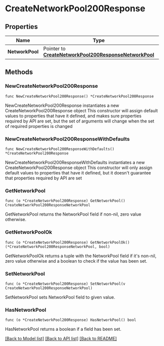# CreateNetworkPool200Response

## Properties

Name | Type | Description | Notes
------------ | ------------- | ------------- | -------------
**NetworkPool** | Pointer to [**CreateNetworkPool200ResponseNetworkPool**](CreateNetworkPool200ResponseNetworkPool.md) |  | [optional] 

## Methods

### NewCreateNetworkPool200Response

`func NewCreateNetworkPool200Response() *CreateNetworkPool200Response`

NewCreateNetworkPool200Response instantiates a new CreateNetworkPool200Response object
This constructor will assign default values to properties that have it defined,
and makes sure properties required by API are set, but the set of arguments
will change when the set of required properties is changed

### NewCreateNetworkPool200ResponseWithDefaults

`func NewCreateNetworkPool200ResponseWithDefaults() *CreateNetworkPool200Response`

NewCreateNetworkPool200ResponseWithDefaults instantiates a new CreateNetworkPool200Response object
This constructor will only assign default values to properties that have it defined,
but it doesn't guarantee that properties required by API are set

### GetNetworkPool

`func (o *CreateNetworkPool200Response) GetNetworkPool() CreateNetworkPool200ResponseNetworkPool`

GetNetworkPool returns the NetworkPool field if non-nil, zero value otherwise.

### GetNetworkPoolOk

`func (o *CreateNetworkPool200Response) GetNetworkPoolOk() (*CreateNetworkPool200ResponseNetworkPool, bool)`

GetNetworkPoolOk returns a tuple with the NetworkPool field if it's non-nil, zero value otherwise
and a boolean to check if the value has been set.

### SetNetworkPool

`func (o *CreateNetworkPool200Response) SetNetworkPool(v CreateNetworkPool200ResponseNetworkPool)`

SetNetworkPool sets NetworkPool field to given value.

### HasNetworkPool

`func (o *CreateNetworkPool200Response) HasNetworkPool() bool`

HasNetworkPool returns a boolean if a field has been set.


[[Back to Model list]](../README.md#documentation-for-models) [[Back to API list]](../README.md#documentation-for-api-endpoints) [[Back to README]](../README.md)


